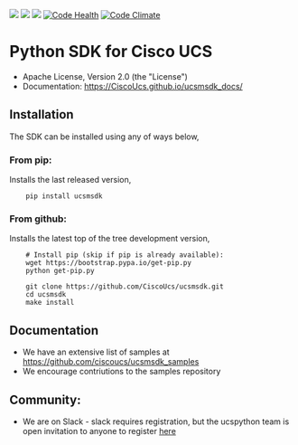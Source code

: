[![](https://img.shields.io/travis/CiscoUcs/ucsmsdk.svg)](https://travis-ci.org/CiscoUcs/ucsmsdk)
[![](https://ucspython.herokuapp.com/badge.svg)](https://ucspython.herokuapp.com)
[![](https://img.shields.io/pypi/v/ucsmsdk.svg)](https://pypi.python.org/pypi/ucsmsdk)
[![Code Health](https://landscape.io/github/CiscoUcs/ucsmsdk/master/landscape.svg?style=flat)](https://landscape.io/github/CiscoUcs/ucsmsdk/master)
[![Code Climate](https://codeclimate.com/github/CiscoUcs/ucsmsdk/badges/gpa.svg)](https://codeclimate.com/github/CiscoUcs/ucsmsdk)

# Python SDK for Cisco UCS

* Apache License, Version 2.0 (the "License")
* Documentation: https://CiscoUcs.github.io/ucsmsdk_docs/

## Installation

The SDK can be installed using any of ways below,

### From pip:

Installs the last released version,

```
    pip install ucsmsdk
```

### From github:

Installs the latest top of the tree development version,

```
    # Install pip (skip if pip is already available):
    wget https://bootstrap.pypa.io/get-pip.py
    python get-pip.py

    git clone https://github.com/CiscoUcs/ucsmsdk.git
    cd ucsmsdk
    make install
```

## Documentation

* We have an extensive list of samples at https://github.com/ciscoucs/ucsmsdk_samples
* We encourage contriutions to the samples repository


## Community:

* We are on Slack - slack requires registration, but the ucspython team is open invitation to
  anyone to register [here](https://ucspython.herokuapp.com)





















